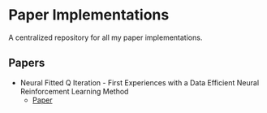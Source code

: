 # Paper Implementations

A centralized repository for all my paper implementations.

## Papers

- Neural Fitted Q Iteration - First Experiences with a Data Efficient Neural Reinforcement Learning Method
  - [Paper](/papers/nfq.pdg)
